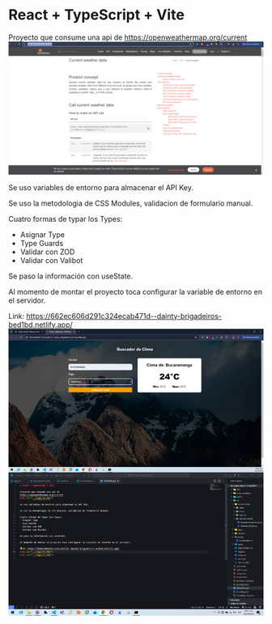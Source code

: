 # React + TypeScript + Vite

Proyecto que consume una api de 
https://openweathermap.org/current
<img src="../imgs/10.PNG">

Se uso variables de entorno para almacenar el API Key.

Se uso la metodologia de CSS Modules, validacion de formulario manual.

Cuatro formas de typar los Types:
- Asignar Type
- Type Guards
- Validar con ZOD
- Validar con Valibot

Se paso la información con useState.

Al momento de montar el proyecto toca configurar la variable de entorno en el servidor.

Link: https://662ec606d291c324ecab471d--dainty-brigadeiros-bed1bd.netlify.app/
<img src="../imgs/12.PNG">
